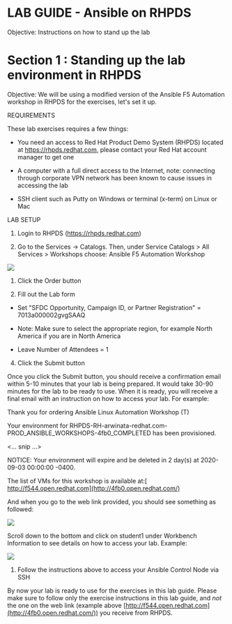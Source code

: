 # LAB GUIDE - Ansible on RHPDS

Objective: Instructions on how to stand up the lab


# Section 1 : Standing up the lab environment in RHPDS

Objective: We will be using a modified version of the Ansible F5 Automation workshop in RHPDS for the exercises, let's set it up.

REQUIREMENTS

These lab exercises requires a few things:

-   You need an access to Red Hat Product Demo System (RHPDS) located at <https://rhpds.redhat.com>, please contact your Red Hat account manager to get one

-   A computer with a full direct access to the Internet, note: connecting through corporate VPN network has been known to cause issues in accessing the lab

-   SSH client such as Putty on Windows or terminal (x-term) on Linux or Mac

LAB SETUP

1.  Login to RHPDS (<https://rhpds.redhat.com>)

2.  Go to the Services -> Catalogs. Then, under Service Catalogs > All Services > Workshops choose: Ansible F5 Automation Workshop

![](https://lh3.googleusercontent.com/jduBS4LHNAyIsFoEj3iYusGuYb11cV8yHW8lgg5YNupl8L8y996IEVUwLQdBr09ev1Zz3G9w2M0AE_BUQ7gCWSzrUhYDV-COa2P4AC7G0c6kaSxjz6drHeHk5rEAS_2ySr8-36Mq)

1.  Click the Order button

2.  Fill out the Lab form 

-   Set "SFDC Opportunity, Campaign ID, or Partner Registration" = 7013a000002gvgSAAQ

-   Note: Make sure to select the appropriate region, for example North America if you are in North America

-   Leave Number of Attendees = 1

4.  Click the Submit button

Once you click the Submit button, you should receive a confirmation email within 5-10 minutes that your lab is being prepared. It would take 30-90 minutes for the lab to be ready to use. When it is ready, you will receive a final email with an instruction on how to access your lab. For example:

Thank you for ordering Ansible Linux Automation Workshop (T)

Your environment for RHPDS-RH-arwinata-redhat.com-PROD_ANSIBLE_WORKSHOPS-4fb0_COMPLETED has been provisioned.

<... snip ...>

NOTICE: Your environment will expire and be deleted in 2 day(s) at 2020-09-03 00:00:00 -0400.

The list of VMs for this workshop is available at:[  http://f544.open.redhat.com](http://4fb0.open.redhat.com/)

And when you go to the web link provided, you should see something as followed:

![](https://lh5.googleusercontent.com/c1klrdAyiYL-BYTljBQXSJw3QP9T0mh0ZlJNFl2FhHy8Pcy4xm-leFdQGFDL0168pm0B9MSKln4tX9zWMckxgaykqh59DUcBrLxt0SSMdypnqYrW24p5j6R6Hl-kyE2DDTqIEVf8)

Scroll down to the bottom and click on student1 under Workbench Information to see details on how to access your lab. Example:

![](https://lh5.googleusercontent.com/FNyXO1DesMn24kORQkBPHdRyDST-yhlUZNMpRlYRu5mcGg3JPRywnHLeU9EcztR5r7mZvPMi9JTfbQSV1SwCBhfxYiNNkMlh-OsmQB1f6f2m4dY_yaO0I2ruQMf5B9vL37fdv-If)

1.  Follow the instructions above to access your Ansible Control Node via SSH

By now your lab is ready to use for the exercises in this lab guide. Please make sure to follow only the exercise instructions in this lab guide, and *not* the one on the web link (example above [http://f544.open.redhat.com](http://4fb0.open.redhat.com/)) you receive from RHPDS. 

